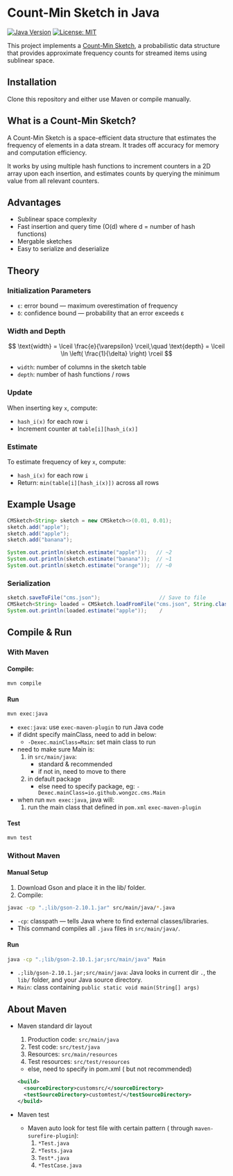 # Count-Min Sketch in Java
[![Java Version](https://img.shields.io/badge/Java-23%2B-blue)](https://www.oracle.com/java/)
[![License: MIT](https://img.shields.io/badge/License-MIT-green.svg)](LICENSE)

This project implements a [Count-Min Sketch](https://en.wikipedia.org/wiki/Count%E2%80%93min_sketch), a probabilistic data structure that provides approximate frequency counts for streamed items using sublinear space.

## Installation

Clone this repository and either use Maven or compile manually.

## What is a Count-Min Sketch?

A Count-Min Sketch is a space-efficient data structure that estimates the frequency of elements in a data stream. It trades off accuracy for memory and computation efficiency.

It works by using multiple hash functions to increment counters in a 2D array upon each insertion, and estimates counts by querying the minimum value from all relevant counters.

## Advantages

- Sublinear space complexity
- Fast insertion and query time (O(d) where d = number of hash functions)
- Mergable sketches
- Easy to serialize and deserialize

## Theory

### Initialization Parameters

- `ε`: error bound — maximum overestimation of frequency
- `δ`: confidence bound — probability that an error exceeds ε

### Width and Depth

$$
\text{width} = \lceil \frac{e}{\varepsilon} \rceil,\quad \text{depth} = \lceil \ln \left( \frac{1}{\delta} \right) \rceil
$$

- `width`: number of columns in the sketch table
- `depth`: number of hash functions / rows

### Update

When inserting key `x`, compute:
- `hash_i(x)` for each row `i`
- Increment counter at `table[i][hash_i(x)]`

### Estimate

To estimate frequency of key `x`, compute:
- `hash_i(x)` for each row `i`
- Return: `min(table[i][hash_i(x)])` across all rows

## Example Usage

```java
CMSketch<String> sketch = new CMSketch<>(0.01, 0.01);
sketch.add("apple");
sketch.add("apple");
sketch.add("banana");

System.out.println(sketch.estimate("apple"));   // ~2
System.out.println(sketch.estimate("banana"));  // ~1
System.out.println(sketch.estimate("orange"));  // ~0
```

### Serialization
```Java
sketch.saveToFile("cms.json");                   // Save to file
CMSketch<String> loaded = CMSketch.loadFromFile("cms.json", String.class);
System.out.println(loaded.estimate("apple"));    /
```

## Compile & Run

### With Maven

#### Compile:
```bash
mvn compile
```

#### Run
```bash
mvn exec:java
```
- `exec:java`: use `exec-maven-plugin` to run Java code
- if didnt specify mainClass, need to add in below:
  - `-Dexec.mainClass=Main`: set main class to run
- need to make sure Main is:
    1. in `src/main/java`: 
        - standard & recommended
        - if not in, need to move to there
    2. in default package
        - else need to specify package, eg: `-Dexec.mainClass=io.github.wongzc.cms.Main`
- when run `mvn exec:java`, java will:
  1. run the main class that defined in `pom.xml` `exec-maven-plugin`

#### Test
```bash
mvn test
```

### Without Maven

#### Manual Setup
1. Download Gson and place it in the lib/ folder.
2. Compile:
```bash
javac -cp ".;lib/gson-2.10.1.jar" src/main/java/*.java
```
- `-cp`: classpath — tells Java where to find external classes/libraries.
- This command compiles all `.java` files in `src/main/java/`.

#### Run
``` bash
java -cp ".;lib/gson-2.10.1.jar;src/main/java" Main
```
- `.;lib/gson-2.10.1.jar;src/main/java`: Java looks in current dir `.`, the `lib/` folder, and your Java source directory.
- `Main`: class containing `public static void main(String[] args)`


## About Maven

- Maven standard dir layout
  1. Production code: `src/main/java`
  3. Test code:   	`src/test/java`
  4. Resources:   	`src/main/resources`
  5. Test resources:	`src/test/resources`

  - else, need to specify in pom.xml ( but not recommended)
  ```xml
  <build>
    <sourceDirectory>customsrc/</sourceDirectory>
    <testSourceDirectory>customtest/</testSourceDirectory>
  </build>
  ```
- Maven test
  - Maven auto look for test file with certain pattern ( through `maven-surefire-plugin`):
    1. `*Test.java`
    2. `*Tests.java`
    3. `Test*.java`
    4. `*TestCase.java`